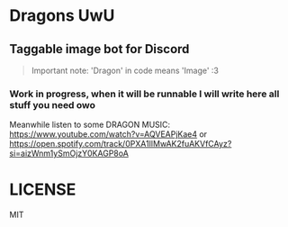 # Dragons UwU
## Taggable image bot for Discord

> Important note: 'Dragon' in code means 'Image' :3

### Work in progress, when it will be runnable I will write here all stuff you need owo

Meanwhile listen to some DRAGON MUSIC: https://www.youtube.com/watch?v=AQVEAPjKae4 or https://open.spotify.com/track/0PXA1IlMwAK2fuAKVfCAyz?si=aizWnm1ySmOjzY0KAGP8oA

# LICENSE
MIT